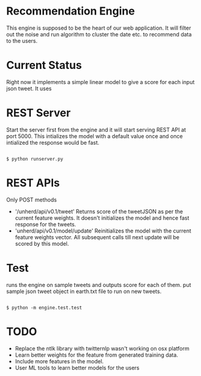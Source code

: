 Recommendation Engine
====================
This engine is supposed to be the heart of our web application.
It will filter out the noise and run algorithm to cluster the date etc.
to recommend data to the users.

Current Status
==============
Right now it implements a simple linear model to give a score for each 
input json tweet. It uses

REST Server
=======
Start the server first from the engine and it will start serving REST API
at port 5000. This intializes the model with a default value once and once
intialized the response would be fast.

<code>
$ python runserver.py
</code>

REST APIs
========
Only POST methods

+ '/unherd/api/v0.1/tweet' 
   Returns score of the tweetJSON as per the current feature weights. It
   doesn't initializes the model and hence fast response for the tweets.
+ 'unherd/api/v0.1/model/update'
   Reinitializes the model with the current feature weights vector. All subsequent
   calls till next update will be scored by this model.


Test
====
runs the engine on sample tweets and outputs score for each of them.
put sample json tweet object in earth.txt file to run on new tweets.

<code>
$ python -m engine.test.test
</code>

TODO
====
+ Replace the ntlk library with twitternlp wasn't working on osx platform
+ Learn better weights for the feature from generated training data.
+ Include more features in the model.
+ User ML tools to learn better models for the users

